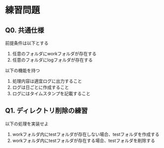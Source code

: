 # 練習問題

## Q0. 共通仕様

前提条件は以下とする

1. 任意のフォルダにworkフォルダが存在する
2. 任意のフォルダにlogフォルダが存在する

以下の機能を持つ

1. 処理内容は適宜ログに出力すること
2. ログは日ごとに作成すること
3. ログにはタイムスタンプを記載すること

## Q1. ディレクトリ削除の練習

以下の処理を実装せよ

1. workフォルダ内にtestフォルダが存在しない場合、testフォルダを作成する
2. workフォルダ内にtestフォルダが存在する場合、testフォルダを削除する
